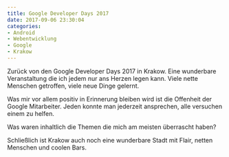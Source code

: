 ```yaml
---
title: Google Developer Days 2017
date: 2017-09-06 23:30:04
categories:
- Android
- Webentwicklung
- Google
- Krakow
---
```

Zurück von den Google Developer Days 2017 in Krakow. Eine wunderbare Veranstaltung die ich jedem nur ans Herzen legen kann. Viele nette Menschen getroffen, viele neue Dinge gelernt.

Was mir vor allem positiv in Erinnerung bleiben wird ist die Offenheit der Google Mitarbeiter. Jeden konnte man jederzeit ansprechen, alle versuchen einem zu helfen.

Was waren inhaltlich die Themen die mich am meisten überrascht haben?

Schließlich ist Krakow auch noch eine wunderbare Stadt mit Flair, netten Menschen und coolen Bars.
